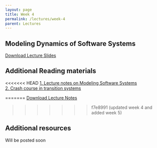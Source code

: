 ```yaml
---
layout: page
title: Week 4
permalink: /lectures/week-4
parent: Lectures
---
```


## Modeling Dynamics of Software Systems

[Download Lecture Slides](https://karthikv1392.github.io/cs6401_se/slides/W4_L1_TS_Modeling.pdf)

## Additional Reading materials

<<<<<<< HEAD
[1. Lecture notes on Modeling Software Systems](https://karthikv1392.github.io/cs6401_se/slides/W4_AM_Lecture_notes_on_Modeling_dynamics_of_software_systems.pdf)   
[2. Crash course in transition systems](https://karthikv1392.github.io/cs6401_se/slides/W4_AM_TS_for_Modeling.pdf)

=======
[Download Lecture Notes](ttps://karthikv1392.github.io/cs6401_se/resources/Lecture_notes_on_Modeling_dynamics_of_software_systems-v1.pdf)
>>>>>>> f7e8991 (updated week 4 and added week 5)

## Additional resources

Will be posted soon
